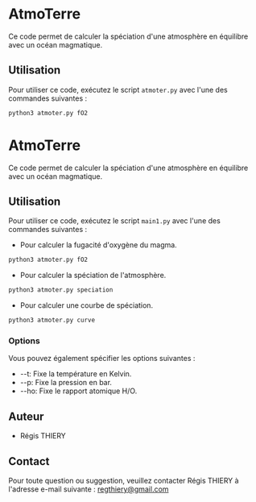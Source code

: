 # AtmoTerre

Ce code permet de calculer la spéciation d'une atmosphère en équilibre avec un océan magmatique.

## Utilisation

Pour utiliser ce code, exécutez le script `atmoter.py` avec l'une des commandes suivantes :

```bash
python3 atmoter.py fO2
```


# AtmoTerre

Ce code permet de calculer la spéciation d'une atmosphère en équilibre avec un océan magmatique.

## Utilisation

Pour utiliser ce code, exécutez le script `main1.py` avec l'une des commandes suivantes :

- Pour calculer la fugacité d'oxygène du magma.

```bash
python3 atmoter.py fO2
```

- Pour calculer la spéciation de l'atmosphère.

```bash
python3 atmoter.py speciation
```

- Pour calculer une courbe de spéciation.

```bash
python3 atmoter.py curve
```

### Options

Vous pouvez également spécifier les options suivantes :

* --t: Fixe la température en Kelvin.
* --p: Fixe la pression en bar.
* --ho: Fixe le rapport atomique H/O.

## Auteur

- Régis THIERY

## Contact

Pour toute question ou suggestion, veuillez contacter Régis THIERY à l'adresse e-mail suivante : regthiery@gmail.com
